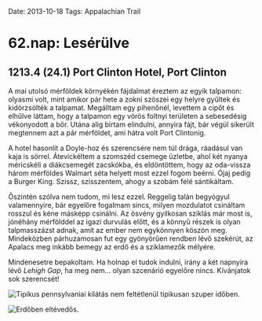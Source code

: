 Date: 2013-10-18
Tags: Appalachian Trail

# 62.nap: Lesérülve

## 1213.4 (24.1) Port Clinton Hotel, Port Clinton

A mai utolsó mérföldek környékén fájdalmat éreztem az egyik talpamon: olyasmi volt, mint amikor pár hete a zokni szöszei egy helyre gyűltek és kidörzsölték a talpamat. Megálltam egy pihenőnél, levettem a cipőt és elhűlve láttam, hogy a talpamon egy vörös foltnyi területen a sebesedésig vékonyodott a bőr. Utána alig bírtam elindulni, annyira fájt, bár végül sikerült megtennem azt a pár mérföldet, ami hátra volt Port Clintonig.

A hotel hasonlít a Doyle-hoz és szerencsére nem túl drága, ráadásul van kaja is sörrel. Átevickéltem a szomszéd csemege üzletbe, ahol két nyanya méricskéli a diákcsemegét zacskókba, és eldöntöttem, hogy az oda-vissza három mérföldes Walmart séta helyett most ezzel fogom beérni. Ójaj pedig a Burger King. Szissz, szisszentem, ahogy a szobám felé sántikáltam.

Őszintén szólva nem tudom, mi lesz ezzel. Reggelig talán begyógyul valamennyire, bár egyelőre fogalmam sincs, milyen mozdulatot csináltam rosszul és kéne másképp csinálni. Az ösvény gyilkosan sziklás már most is, jónéhány mérfölddel az igazi durvulás előtt, és a könnyű részek is olyan talpmasszázst adnak, amit az ember nem egykönnyen köszön meg. Mindeközben párhuzamosan fut egy gyönyörűen rendben lévő szekérút, az Apalacs meg inkább bemegy az erdő és a sziklamezők mélyére.

Mindenesetre bepakoltam. Ha holnap el tudok indulni, irány a két napnyira lévő *Lehigh Gap*, ha meg nem... olyan szcenárió egyelőre nincs. Kívánjatok sok szerencsét!

![Tipikus pennsylvaniai kilátás nem feltétlenül tipikusan szuper időben.](https://lh3.googleusercontent.com/-ISkfkeejoRw/UoU6PbCD6RI/AAAAAAAAIfY/F_KJmtN1fOc/s1024-Ic42/20131018_091239.jpg)

![Erdőben eltévedős.](https://lh3.googleusercontent.com/-CkND9bokiek/UoU6QO2N3mI/AAAAAAAALhY/FgI03SHkuUY/s720-Ic42/20131018_103545.jpg)